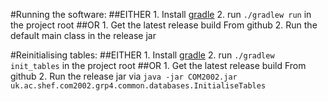#Running the software:
##EITHER
    1. Install [gradle](https://gradle.org/)
    2. run `./gradlew run` in the project root
##OR
    1. Get the latest release build From github
    2. Run the default main class in the release jar

#Reinitialising tables:
##EITHER
    1. Install [gradle](https://gradle.org/)
    2. run `./gradlew init_tables` in the project root
##OR
    1. Get the latest release build From github
    2. Run the release jar via `java -jar COM2002.jar uk.ac.shef.com2002.grp4.common.databases.InitialiseTables`